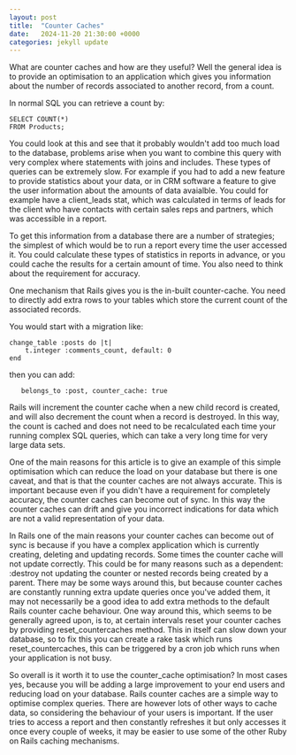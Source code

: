```yaml
---
layout: post
title:  "Counter Caches"
date:   2024-11-20 21:30:00 +0000
categories: jekyll update
---
```


What are counter caches and how are they useful? Well the general idea is to provide an optimisation to an application which gives you information about the number of records associated to another record, from a count.

In normal SQL you can retrieve a count by:

```
SELECT COUNT(*)
FROM Products;
```

You could look at this and see that it probably wouldn't add too much load to the database, problems arise when you want to combine this query with very complex where statements with joins and includes. These types of queries can be extremely slow. For example if you had to add a new feature to provide statistics about your data, or in CRM software a feature to give the user information about the amounts of data avaialble. You could for example have a client_leads stat, which was calculated in terms of leads for the client who have contacts with certain sales reps and partners, which was accessible in a report.

To get this information from a database there are a number of strategies; the simplest of which would be to run a report every time the user accessed it. You could calculate these types of statistics in reports in advance, or you could cache the results for a certain amount of time. You also need to think about the requirement for accuracy.

One mechanism that Rails gives you is the in-built counter-cache. You need to directly add extra rows to your tables which store the current count of the associated records. 

You would start with a migration like:

```
change_table :posts do |t|
    t.integer :comments_count, default: 0
end
```

then you can add:
```
   belongs_to :post, counter_cache: true
```

Rails will increment the counter cache when a new child record is created, and will also decrement the count when a record is destroyed. In this way, the count is cached and does not need to be recalculated each time your running complex SQL queries, which can take a very long time for very large data sets. 

One of the main reasons for this article is to give an example of this simple optimisation which can reduce the load on your database but there is one caveat, and that is that the counter caches are not always accurate. This is important because even if you didn't have a requirement for completely accuracy, the counter caches can become out of sync. In this way the counter caches can drift and give you incorrect indications for data which are not a valid representation of your data.

In Rails one of the main reasons your counter caches can become out of sync is because if you have a complex application which is currently creating, deleting and updating records. Some times the counter cache will not update correctly. This could be for many reasons such as a dependent: :destroy not updating the counter or nested records being created by a parent. There may be some ways around this, but because counter caches are constantly running extra update queries once you've added them, it may not necessarily be a good idea to add extra methods to the default Rails counter cache behaviour. One way around this, which seems to be generally agreed upon, is to, at certain intervals reset your counter caches by providing reset_countercaches method. This in itself can slow down your database, so to fix this you can create a rake task which runs reset_countercaches, this can be triggered by a cron job which runs when your application is not busy. 

So overall is it worth it to use the counter_cache optimisation? In most cases yes, because you will be adding a large improvement to your end users and reducing load on your database. Rails counter caches are a simple way to optimise complex queries. There are however lots of other ways to cache data, so considering the behaviour of your users is important. If the user tries to access a report and then constantly refreshes it but only accesses it once every couple of weeks, it may be easier to use some of the other Ruby on Rails caching mechanisms.